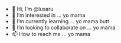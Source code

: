 - 👋 Hi, I’m @lusaru
- 👀 I’m interested in ... yo mama
- 🌱 I’m currently learning ... yo mama butt
- 💞️ I’m looking to collaborate on ... yo mama
- 📫 How to reach me ... yo mama

<!---
lusaru/lusaru is a ✨ special ✨ repository because its `README.md` (this file) appears on your GitHub profile.
You can click the Preview link to take a look at your changes.
--->
